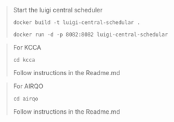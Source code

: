 > Start the luigi central scheduler
>
> `docker build -t luigi-central-schedular .`
> 
> `docker run -d -p 8082:8082 luigi-central-schedular`

> For KCCA
> 
>  `cd kcca`
>
>  Follow instructions in the Readme.md

> For AIRQO
> 
>  `cd airqo`
>
>  Follow instructions in the Readme.md
